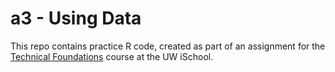 # a3 - Using Data

This repo contains practice R code, created as part of an assignment for the [Technical Foundations](https://canvas.uw.edu/courses/1128814) course at the UW iSchool.
